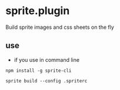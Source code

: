 # sprite.plugin
Build sprite images and css sheets on the fly

## use

* if you use in command line

```
npm install -g sprite-cli

sprite build --config .spriterc
```